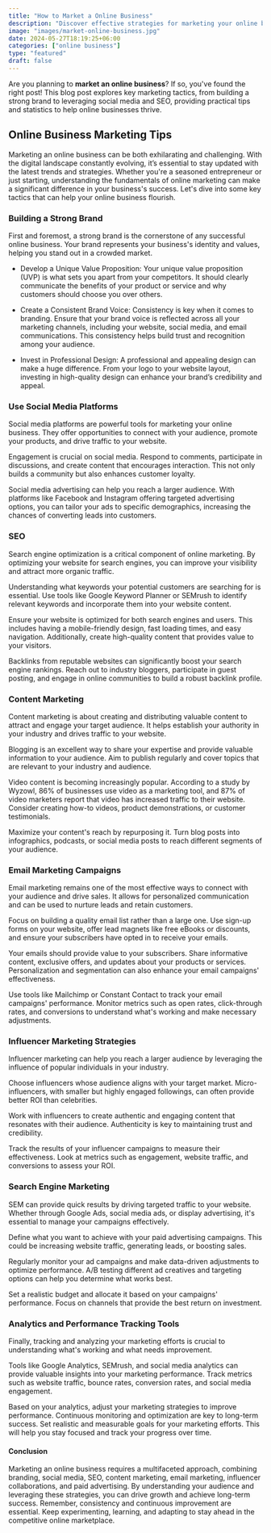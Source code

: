 ```yaml
---
title: "How to Market a Online Business"
description: "Discover effective strategies for marketing your online business and driving growth through branding, social media, SEO, and more."
image: "images/market-online-business.jpg"
date: 2024-05-27T18:19:25+06:00
categories: ["online business"]
type: "featured"
draft: false
---
```


Are you planning to **market an online business**? If so, you've found the right post! This blog post explores key marketing tactics, from building a strong brand to leveraging social media and SEO, providing practical tips and statistics to help online businesses thrive.

## Online Business Marketing Tips

Marketing an online business can be both exhilarating and challenging. With the digital landscape constantly evolving, it’s essential to stay updated with the latest trends and strategies. Whether you're a seasoned entrepreneur or just starting, understanding the fundamentals of online marketing can make a significant difference in your business's success. Let's dive into some key tactics that can help your online business flourish.

### Building a Strong Brand

First and foremost, a strong brand is the cornerstone of any successful online business. Your brand represents your business's identity and values, helping you stand out in a crowded market.

* Develop a Unique Value Proposition: Your unique value proposition (UVP) is what sets you apart from your competitors. It should clearly communicate the benefits of your product or service and why customers should choose you over others.

* Create a Consistent Brand Voice: Consistency is key when it comes to branding. Ensure that your brand voice is reflected across all your marketing channels, including your website, social media, and email communications. This consistency helps build trust and recognition among your audience.

* Invest in Professional Design: A professional and appealing design can make a huge difference. From your logo to your website layout, investing in high-quality design can enhance your brand’s credibility and appeal.

### Use Social Media Platforms

Social media platforms are powerful tools for marketing your online business. They offer opportunities to connect with your audience, promote your products, and drive traffic to your website.

Engagement is crucial on social media. Respond to comments, participate in discussions, and create content that encourages interaction. This not only builds a community but also enhances customer loyalty.

Social media advertising can help you reach a larger audience. With platforms like Facebook and Instagram offering targeted advertising options, you can tailor your ads to specific demographics, increasing the chances of converting leads into customers.

### SEO

Search engine optimization is a critical component of online marketing. By optimizing your website for search engines, you can improve your visibility and attract more organic traffic.

Understanding what keywords your potential customers are searching for is essential. Use tools like Google Keyword Planner or SEMrush to identify relevant keywords and incorporate them into your website content.

Ensure your website is optimized for both search engines and users. This includes having a mobile-friendly design, fast loading times, and easy navigation. Additionally, create high-quality content that provides value to your visitors.

Backlinks from reputable websites can significantly boost your search engine rankings. Reach out to industry bloggers, participate in guest posting, and engage in online communities to build a robust backlink profile.

### Content Marketing

Content marketing is about creating and distributing valuable content to attract and engage your target audience. It helps establish your authority in your industry and drives traffic to your website.

Blogging is an excellent way to share your expertise and provide valuable information to your audience. Aim to publish regularly and cover topics that are relevant to your industry and audience.

Video content is becoming increasingly popular. According to a study by Wyzowl, 86% of businesses use video as a marketing tool, and 87% of video marketers report that video has increased traffic to their website. Consider creating how-to videos, product demonstrations, or customer testimonials.

Maximize your content's reach by repurposing it. Turn blog posts into infographics, podcasts, or social media posts to reach different segments of your audience.

### Email Marketing Campaigns

Email marketing remains one of the most effective ways to connect with your audience and drive sales. It allows for personalized communication and can be used to nurture leads and retain customers.

Focus on building a quality email list rather than a large one. Use sign-up forms on your website, offer lead magnets like free eBooks or discounts, and ensure your subscribers have opted in to receive your emails.

Your emails should provide value to your subscribers. Share informative content, exclusive offers, and updates about your products or services. Personalization and segmentation can also enhance your email campaigns' effectiveness.

Use tools like Mailchimp or Constant Contact to track your email campaigns' performance. Monitor metrics such as open rates, click-through rates, and conversions to understand what's working and make necessary adjustments.

### Influencer Marketing Strategies

Influencer marketing can help you reach a larger audience by leveraging the influence of popular individuals in your industry.

Choose influencers whose audience aligns with your target market. Micro-influencers, with smaller but highly engaged followings, can often provide better ROI than celebrities.

Work with influencers to create authentic and engaging content that resonates with their audience. Authenticity is key to maintaining trust and credibility.

Track the results of your influencer campaigns to measure their effectiveness. Look at metrics such as engagement, website traffic, and conversions to assess your ROI.

### Search Engine Marketing

SEM can provide quick results by driving targeted traffic to your website. Whether through Google Ads, social media ads, or display advertising, it's essential to manage your campaigns effectively.

Define what you want to achieve with your paid advertising campaigns. This could be increasing website traffic, generating leads, or boosting sales.

Regularly monitor your ad campaigns and make data-driven adjustments to optimize performance. A/B testing different ad creatives and targeting options can help you determine what works best.

Set a realistic budget and allocate it based on your campaigns' performance. Focus on channels that provide the best return on investment.

### Analytics and Performance Tracking Tools

Finally, tracking and analyzing your marketing efforts is crucial to understanding what's working and what needs improvement.

Tools like Google Analytics, SEMrush, and social media analytics can provide valuable insights into your marketing performance. Track metrics such as website traffic, bounce rates, conversion rates, and social media engagement.

Based on your analytics, adjust your marketing strategies to improve performance. Continuous monitoring and optimization are key to long-term success. Set realistic and measurable goals for your marketing efforts. This will help you stay focused and track your progress over time.

#### Conclusion

Marketing an online business requires a multifaceted approach, combining branding, social media, SEO, content marketing, email marketing, influencer collaborations, and paid advertising. By understanding your audience and leveraging these strategies, you can drive growth and achieve long-term success. Remember, consistency and continuous improvement are essential. Keep experimenting, learning, and adapting to stay ahead in the competitive online marketplace.
